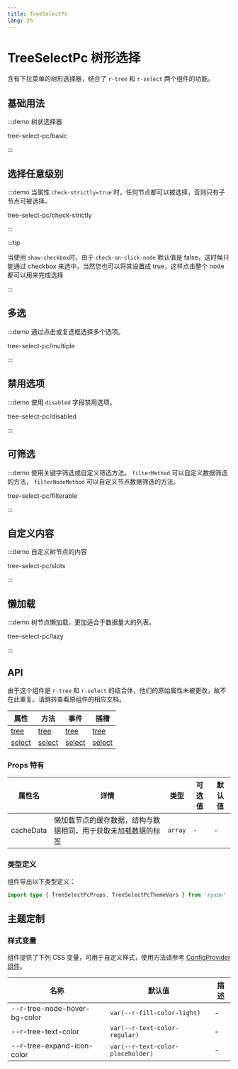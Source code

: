 ```yaml
---
title: TreeSelectPc
lang: zh
---
```


# TreeSelectPc 树形选择

含有下拉菜单的树形选择器，结合了 `r-tree` 和 `r-select` 两个组件的功能。

## 基础用法

:::demo 树状选择器

tree-select-pc/basic

:::

## 选择任意级别

:::demo 当属性 `check-strictly=true` 时，任何节点都可以被选择，否则只有子节点可被选择。

tree-select-pc/check-strictly

:::

:::tip

当使用 `show-checkbox`时，由于 `check-on-click-node` 默认值是 false，这时候只能通过 checkbox 来选中，当然您也可以将其设置成 true，这样点击整个 node 都可以用来完成选择

:::

## 多选

:::demo 通过点击或复选框选择多个选项。

tree-select-pc/multiple

:::

## 禁用选项

:::demo 使用 `disabled` 字段禁用选项。

tree-select-pc/disabled

:::

## 可筛选

:::demo 使用关键字筛选或自定义筛选方法。 `filterMethod` 可以自定义数据筛选的方法， `filterNodeMethod` 可以自定义节点数据筛选的方法。

tree-select-pc/filterable

:::

## 自定义内容

:::demo 自定义树节点的内容

tree-select-pc/slots

:::

## 懒加载

:::demo 树节点懒加载，更加适合于数据量大的列表。

tree-select-pc/lazy

:::

## API

由于这个组件是 `r-tree` 和 `r-select` 的结合体，他们的原始属性未被更改，故不在此重复。请跳转查看原组件的相应文档。

| 属性 | 方法 | 事件 | 插槽 |
| --- | --- | --- | --- |
| [tree](/zh/component/tree.html#props) | [tree](/zh/component/tree.html#方法) | [tree](/zh/component/tree.html#events) | [tree](/zh/component/tree.html#slots) |
| [select](/zh/component/select.html#select-属性) | [select](/zh/component/select.html#select-方法) | [select](/zh/component/select.html#select-事件) | [select](zh/component/select.html#select-插槽) |

### Props 特有

| 属性名 | 详情 | 类型 | 可选值 | 默认值 |
| --- | --- | --- | --- | --- |
| cacheData | 懒加载节点的缓存数据，结构与数据相同，用于获取未加载数据的标签 | `array` | - | - |

### 类型定义

组件导出以下类型定义：

```ts
import type { TreeSelectPcProps, TreeSelectPcThemeVars } from 'ryxon'
```

## 主题定制

### 样式变量

组件提供了下列 CSS 变量，可用于自定义样式，使用方法请参考 [ConfigProvider 组件](/zh/component/config-provider.html)。

| 名称                         | 默认值                            | 描述 |
| ---------------------------- | --------------------------------- | ---- |
| --r-tree-node-hover-bg-color | `var(--r-fill-color-light)`       | -    |
| --r-tree-text-color          | `var(--r-text-color-regular)`     | -    |
| --r-tree-expand-icon-color   | `var(--r-text-color-placeholder)` | -    |
